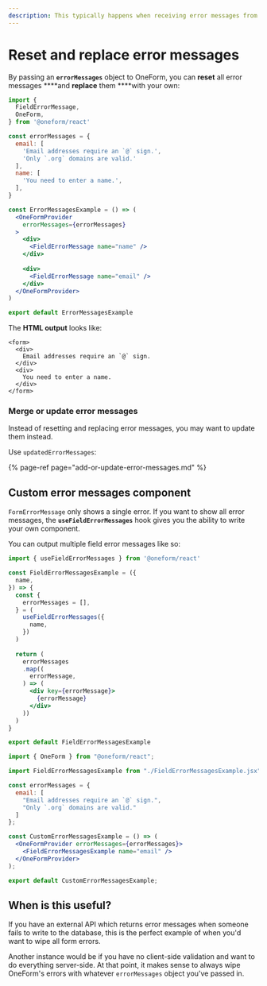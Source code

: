 ```yaml
---
description: This typically happens when receiving error messages from an API request.
---
```


# Reset and replace error messages

By passing an **`errorMessages`** object to OneForm, you can **reset** all error messages ****and **replace** them ****with your own:

```jsx
import {
  FieldErrorMessage,
  OneForm,
} from '@oneform/react'

const errorMessages = {
  email: [
    'Email addresses require an `@` sign.',
    'Only `.org` domains are valid.'
  ],
  name: [
    'You need to enter a name.',
  ],
}

const ErrorMessagesExample = () => (
  <OneFormProvider
    errorMessages={errorMessages}
  >
    <div>
      <FieldErrorMessage name="name" />
    </div>
    
    <div>
      <FieldErrorMessage name="email" />
    </div>
  </OneFormProvider>
)

export default ErrorMessagesExample
```

The **HTML output** looks like:

```markup
<form>
  <div>
    Email addresses require an `@` sign.
  </div>
  <div>
    You need to enter a name.
  </div>
</form>
```

### Merge or update error messages

Instead of resetting and replacing error messages, you may want to update them instead.

Use `updatedErrorMessages`:

{% page-ref page="add-or-update-error-messages.md" %}

## Custom error messages component

`FormErrorMessage` only shows a single error. If you want to show all error messages, the **`useFieldErrorMessages`** hook gives you the ability to write your own component.

You can output multiple field error messages like so:

```jsx
import { useFieldErrorMessages } from '@oneform/react'

const FieldErrorMessagesExample = ({
  name,
}) => {
  const {
    errorMessages = [],
  } = (
    useFieldErrorMessages({
      name,
    })
  )
  
  return (
    errorMessages
    .map((
      errorMessage,
    ) => (
      <div key={errorMessage}>
        {errorMessage}
      </div>
    ))
  )
}

export default FieldErrorMessagesExample
```

```jsx
import { OneForm } from "@oneform/react";

import FieldErrorMessagesExample from "./FieldErrorMessagesExample.jsx";

const errorMessages = {
  email: [
    "Email addresses require an `@` sign.",
    "Only `.org` domains are valid."
  ]
};

const CustomErrorMessagesExample = () => (
  <OneFormProvider errorMessages={errorMessages}>
    <FieldErrorMessagesExample name="email" />
  </OneFormProvider>
);

export default CustomErrorMessagesExample;
```

## When is this useful?

If you have an external API which returns error messages when someone fails to write to the database, this is the perfect example of when you'd want to wipe all form errors.

Another instance would be if you have no client-side validation and want to do everything server-side. At that point, it makes sense to always wipe OneForm's errors with whatever `errorMessages` object you've passed in.

